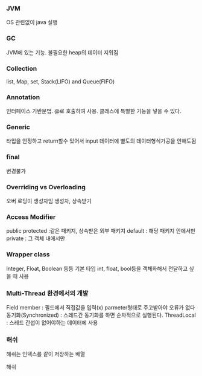 ### JVM
OS 관련없이 java 실행

### GC
JVM에 있는 기능. 불필요한 heap의 데이터 지워짐

### Collection
list, Map, set, Stack(LIFO) and Queue(FIFO)

### Annotation 
인터페이스 기반문법. @로 호출하여 사용. 클래스에 특별한 기능을 넣을 수 있다.

### Generic 
타입을 안정하고 return할수 있어서 input 데이터에 별도의 데이터형식가공을 안해도됨

### final 
변경불가

### Overriding vs Overloading
오버 로딩이 생성자임
생성자, 상속받기

### Access Modifier
public
protected :같은 패키지, 상속받은 외부 패키지
default : 해당 패키지 안에서만
private : 그 객체 내에서만

### Wrapper class
Integer, Float, Boolean 등등
기본 타입 int, float, bool등을 객체화해서 전달하고 싶을 때 사용

### Multi-Thread 환경에서의 개발
Field member : 필드에서 직접값을 입력(x) parmeter형태로 주고받아야 오류가 없다
동기화(Synchronized) : 스레드간 동기화를 하면 순차적으로 실행된다.
ThreadLocal : 스레드 간섭이 없어야하는 데이터에 사용

### 해쉬
해쉬는 인덱스를 같이 저장하는 배열

해쉬 
